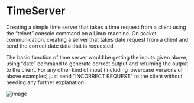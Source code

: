 # TimeServer
Creating a simple time server that takes a time request from a client using the “telnet” console command on a Linux machine. On socket communication, creating a server that takes date request from a client and send the correct date data that is requested.

The basic function of time server would be getting the inputs given above, using “date” command to generate correct output and returning the output to the client. For any other kind of input (including lowercase versions of above examples) just send “INCORRECT REQUEST” to the client without needing any further explanation.

![image](https://github.com/SelimErenKarar/TimeServer/assets/121455925/fc90623e-4bdb-45bc-ad83-e1a8ee426d67)
